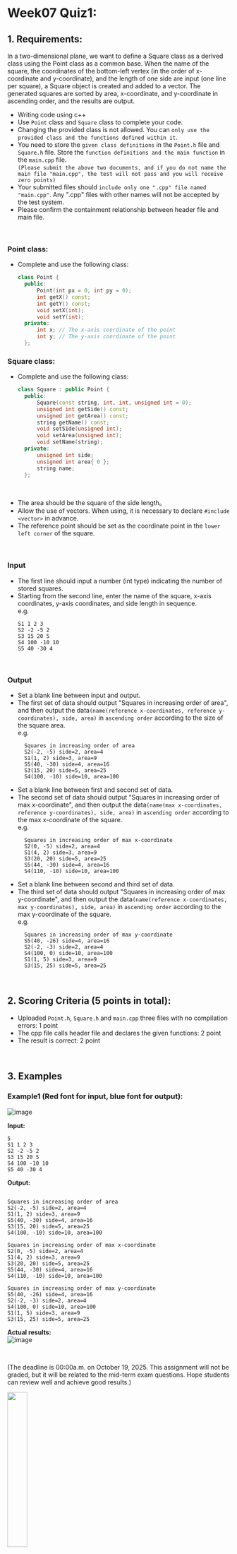 # Week07 Quiz1:

## 1. Requirements:

In a two-dimensional plane, we want to define a Square class as a derived class using the Point class as a common base. When the name of the square, the coordinates of the bottom-left vertex (in the order of x-coordinate and y-coordinate), and the length of one side are input (one line per square), a Square object is created and added to a vector. The generated squares are sorted by area, x-coordinate, and y-coordinate in ascending order, and the results are output.

- Writing code using c++
- Use `Point` class and `Square` class to complete your code. 
- Changing the provided class is not allowed. You can `only use the provided class and the functions defined within it`.
- You need to store the `given class definitions` in the `Point.h` file and `Square.h` file. Store the `function definitions and the main function` in the `main.cpp` file.   
  `(Please submit the above two documents, and if you do not name the main file "main.cpp", the test will not pass and you will receive zero points)`
- Your submitted files should `include only one ".cpp" file named "main.cpp"`. Any ".cpp" files with other names will not be accepted by the test system.
- Please confirm the containment relationship between header file and main file.

<br/>
                  
### Point class:
- Complete and use the following class:
  ```C++
  class Point {
	public:
		Point(int px = 0, int py = 0);
		int getX() const;
		int getY() const;
		void setX(int);
		void setY(int);
	private:
		int x; // The x-axis coordinate of the point
		int y; // The y-axis coordinate of the point
	};
  ```
  
### Square class:
- Complete and use the following class:
  ```C++
  class Square : public Point {
	public:
		Square(const string, int, int, unsigned int = 0);
		unsigned int getSide() const;
		unsigned int getArea() const;
		string getName() const;
		void setSide(unsigned int);
		void setArea(unsigned int);
		void setName(string);
	private:
		unsigned int side; 
		unsigned int area{ 0 };
		string name;
	};
  ```
<br/>

- The area should be the square of the side length。
- Allow the use of vectors. When using, it is necessary to declare `#include <vector>` in advance.
- The reference point should be set as the coordinate point in the `lower left corner` of the square.
  
<br/>

### Input
- The first line should input a number (int type) indicating the number of stored squares.  
- Starting from the second line, enter the name of the square, x-axis coordinates, y-axis coordinates, and side length in sequence.  
  e.g.
	```
	S1 1 2 3
	S2 -2 -5 2
	S3 15 20 5
	S4 100 -10 10
	S5 40 -30 4
	```

<br/>

### Output  

- Set a blank line between input and output.
- The first set of data should output "Squares in increasing order of area", and then output the data`(name(reference x-coordinates, reference y-coordinates), side, area)` in `ascending order` according to the size of the square area.  
  e.g.
  ```
	Squares in increasing order of area
	S2(-2, -5) side=2, area=4
	S1(1, 2) side=3, area=9
	S5(40, -30) side=4, area=16
	S3(15, 20) side=5, area=25
	S4(100, -10) side=10, area=100
  ```
- Set a blank line between first and second set of data.
- The second set of data should output "Squares in increasing order of max x-coordinate", and then output the data`(name(max x-coordinates, reference y-coordinates), side, area)` in `ascending order` according to the max x-coordinate of the square.  
  e.g.
  ```
	Squares in increasing order of max x-coordinate
	S2(0, -5) side=2, area=4
	S1(4, 2) side=3, area=9
	S3(20, 20) side=5, area=25
	S5(44, -30) side=4, area=16
	S4(110, -10) side=10, area=100
  ```
- Set a blank line between second and third set of data.
- The third set of data should output "Squares in increasing order of max y-coordinate", and then output the data`(name(reference x-coordinates, max y-coordinates), side, area)` in `ascending order` according to the max y-coordinate of the square.  
  e.g.
  ```
	Squares in increasing order of max y-coordinate
	S5(40, -26) side=4, area=16
	S2(-2, -3) side=2, area=4
	S4(100, 0) side=10, area=100
	S1(1, 5) side=3, area=9
	S3(15, 25) side=5, area=25
  ```


<br/>


## 2. Scoring Criteria (5 points in total):

- Uploaded `Point.h`, `Square.h` and `main.cpp` three files with no compilation errors: 1 point
- The cpp file calls header file and declares the given functions: 2 point
- The result is correct: 2 point

<br/>

## 3. Examples
### Example1 (Red font for input, blue font for output):
![image](https://github.com/chyh001228/images/blob/main/w7q1.png)

**Input:**

```
5
S1 1 2 3
S2 -2 -5 2
S3 15 20 5
S4 100 -10 10
S5 40 -30 4
```

**Output:**

```

Squares in increasing order of area
S2(-2, -5) side=2, area=4
S1(1, 2) side=3, area=9
S5(40, -30) side=4, area=16
S3(15, 20) side=5, area=25
S4(100, -10) side=10, area=100

Squares in increasing order of max x-coordinate
S2(0, -5) side=2, area=4
S1(4, 2) side=3, area=9
S3(20, 20) side=5, area=25
S5(44, -30) side=4, area=16
S4(110, -10) side=10, area=100

Squares in increasing order of max y-coordinate
S5(40, -26) side=4, area=16
S2(-2, -3) side=2, area=4
S4(100, 0) side=10, area=100
S1(1, 5) side=3, area=9
S3(15, 25) side=5, area=25
```

**Actual results:**  
![image](https://github.com/chyh001228/images/blob/main/w7q1_c.png)

<br/>


(The deadline is 00:00a.m. on October 19, 2025. This assignment will not be graded, but it will be related to the mid-term exam questions. Hope students can review well and achieve good results.)

<img src="https://cdn.imweb.me/upload/S201906178853c3e170808/c5d876d707352.jpg" width=30% align=center />
